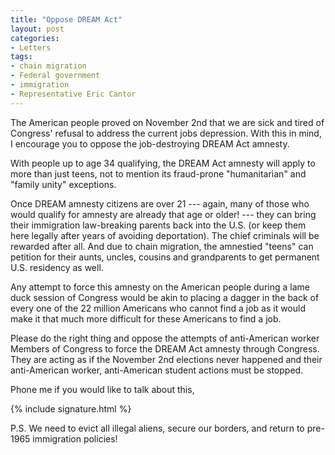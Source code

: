 ```yaml
---
title: "Oppose DREAM Act"
layout: post
categories:
- Letters
tags:
- chain migration
- Federal government
- immigration
- Representative Eric Cantor
---
```


The American people proved on November 2nd that we are sick and tired of Congress' refusal to address the current jobs depression. With this in mind, I encourage you to oppose the job-destroying DREAM Act amnesty.

With people up to age 34 qualifying, the DREAM Act amnesty will apply to more than just teens, not to mention its fraud-prone "humanitarian" and "family unity" exceptions.

Once DREAM amnesty citizens are over 21 --- again, many of those who would qualify for amnesty are already that age or older! --- they can bring their immigration law-breaking parents back into the U.S. (or keep them here legally after years of avoiding deportation). The chief criminals will be rewarded after all. And due to chain migration, the amnestied "teens" can petition for their aunts, uncles, cousins and grandparents to get permanent U.S. residency as well.

Any attempt to force this amnesty on the American people during a lame duck session of Congress would be akin to placing a dagger in the back of every one of the 22 million Americans who cannot find a job as it would make it that much more difficult for these Americans to find a job.

Please do the right thing and oppose the attempts of anti-American worker Members of Congress to force the DREAM Act amnesty through Congress. They are acting as if the November 2nd elections never happened and their anti-American worker, anti-American student actions must be stopped.

Phone me if you would like to talk about this,

{% include signature.html %}

P.S. We need to evict all illegal aliens, secure our borders, and return to pre-1965 immigration policies!
